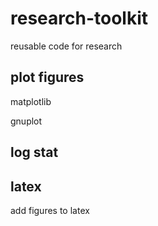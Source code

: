 # research-toolkit
reusable code for research

## plot figures

matplotlib

gnuplot

## log stat

## latex

add figures to latex
